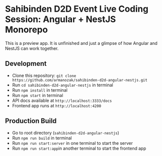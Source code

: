 # Sahibinden D2D Event Live Coding Session: Angular + NestJS Monorepo

This is a preview app. It is unfinished and just a glimpse of how Angular and NestJS can work together.

## Development

- Clone this repository: `git clone https://github.com/armanozak/sahibinden-d2d-angular-nestjs.git`
- Run `cd sahibinden-d2d-angular-nestjs` in terminal
- Run `npm install` in terminal
- Run `npm start` in terminal
- API docs available at `http://localhost:3333/docs`
- Frontend app runs at `http://localhost:4200`

## Production Build

- Go to root directory (`sahibinden-d2d-angular-nestjs`)
- Run `npm run build` in terminal
- Run `npm run start:server` in one terminal to start the server
- Run `npm run start:app`in another terminal to start the frontend app
